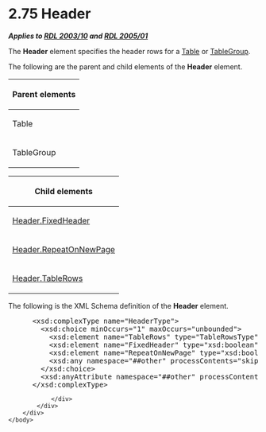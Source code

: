 <html dir="LTR" xmlns:mshelp="http://msdn.microsoft.com/mshelp" xmlns:ddue="http://ddue.schemas.microsoft.com/authoring/2003/5" xmlns:xlink="http://www.w3.org/1999/xlink" xmlns:tool="http://www.microsoft.com/tooltip">
    <head>
        <meta http-equiv="Content-Type" content="text/html; CHARSET=utf-8"></meta>
        <meta name="save" content="history"></meta>
        <title>2.75 Header</title>
        <xml>
            <mshelp:toctitle title="2.75 Header"></mshelp:toctitle>
            <mshelp:rltitle title="[MS-RDL]: Header"></mshelp:rltitle>
            <mshelp:keyword index="A" term="ac104947-f4a3-4119-85bb-386b6219d64b"></mshelp:keyword>
            <mshelp:attr name="DCSext.ContentType" value="open specification"></mshelp:attr>
            <mshelp:attr name="AssetID" value="ac104947-f4a3-4119-85bb-386b6219d64b"></mshelp:attr>
            <mshelp:attr name="TopicType" value="kbRef"></mshelp:attr>
            <mshelp:attr name="DCSext.Title" value="[MS-RDL]: Header" />
        </xml>
    </head>
    <body>
        <div id="header">
            <h1 class="heading">2.75 Header</h1>
        </div>
        <div id="mainSection">
            <div id="mainBody">
                <div id="allHistory" class="saveHistory"></div>
                <div id="sectionSection0" class="section" name="collapseableSection">
                    

<p><b><i>Applies to </i></b><a href="a7e2ad00-07c8-4f6d-80ab-3ad55df7b233.html"><b><i>RDL 2003/10</i></b></a><b>
<i>and </i></b><a href="3ebe2912-4958-4832-b391-cad1f5e13338.html"><b><i>RDL 2005/01</i></b></a></p>

<p>The <b>Header</b> element specifies the header rows for a <a href="660db744-699e-4ca3-a2d6-a5cab4bcf9b0.html">Table</a> or <a href="a23c61be-758a-4247-a3ab-fd1159ff0520.html">TableGroup</a>.</p>

<p>The following are the parent and child elements of the <b>Header</b>
element.</p>

<table>
 <thead>
  <tr>
   <th>
   <p>Parent elements</p>
   </th>
  </tr>
 </thead>
 <tr>
  <td>
  <p>Table </p>
  </td>
 </tr>
 <tr>
  <td>
  <p>TableGroup </p>
  </td>
 </tr>
</table>

<p> </p>

<table>
 <thead>
  <tr>
   <th>
   <p>Child elements</p>
   </th>
  </tr>
 </thead>
 <tr>
  <td>
  <p><a href="6d3be023-6cb8-4731-89b6-09281f9c0139.html">Header.FixedHeader</a>
  </p>
  </td>
 </tr>
 <tr>
  <td>
  <p><a href="ab3226fa-ac32-45c2-945c-e80a8dbd7005.html">Header.RepeatOnNewPage</a></p>
  </td>
 </tr>
 <tr>
  <td>
  <p><a href="dd7b65d1-bdca-4178-8da6-c2ea3ce326b2.html">Header.TableRows</a>
  </p>
  </td>
 </tr>
</table>

<p>The following is the XML Schema definition of the <b>Header</b>
element.           </p>

<dl>
<dd>
<div><pre> &lt;xsd:complexType name=&quot;HeaderType&quot;&gt;
   &lt;xsd:choice minOccurs=&quot;1&quot; maxOccurs=&quot;unbounded&quot;&gt;
     &lt;xsd:element name=&quot;TableRows&quot; type=&quot;TableRowsType&quot; /&gt;
     &lt;xsd:element name=&quot;FixedHeader&quot; type=&quot;xsd:boolean&quot; minOccurs=&quot;0&quot; /&gt;
     &lt;xsd:element name=&quot;RepeatOnNewPage&quot; type=&quot;xsd:boolean&quot; minOccurs=&quot;0&quot; /&gt;
     &lt;xsd:any namespace=&quot;##other&quot; processContents=&quot;skip&quot; /&gt;
   &lt;/xsd:choice&gt;
   &lt;xsd:anyAttribute namespace=&quot;##other&quot; processContents=&quot;skip&quot; /&gt;
 &lt;/xsd:complexType&gt;
</pre></div>
</dd></dl>


                </div>
            </div>
        </div>
    </body>
</html>
